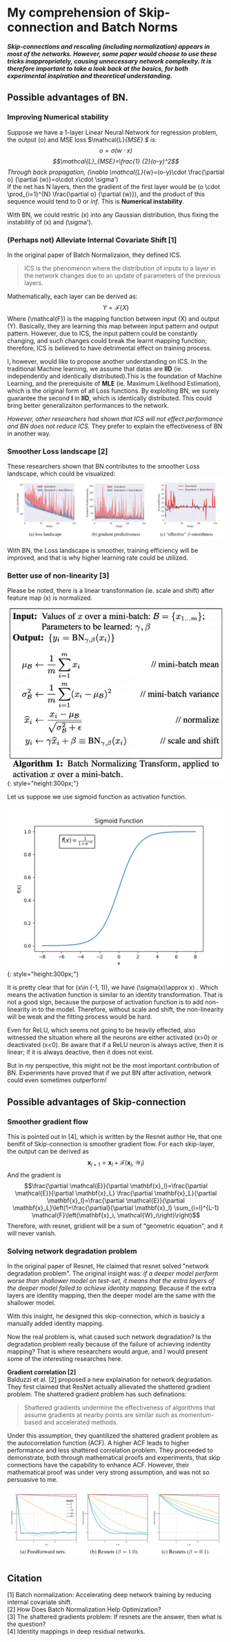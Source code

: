 # __My comprehension of Skip-connection and Batch Norms__
***Skip-connections and rescaling (including normalization) appears in most of the networks. However, some paper would choose to use these tricks inappropriately, causing unnecessary network complexity. It is therefore important to take a look back at the basics, for both experimental inspiration and theoretical understanding.***

## __Possible advantages of BN.__
### **Improving Numerical stability**

Suppose we have a 1-layer Linear Neural Network for regression problem, the output \(o\) and MSE loss $\mathcal{L}_{MSE} $ is:
$$o=\sigma(w \cdot x)$$ 
$$\mathcal{L}_{MSE}=\frac{1} {2}(o-y)^2$$
Through back propagation, (\nabla \mathcal{L}_{w}=(o-y)\cdot \frac{\partial o} {\partial (w)}=o\cdot x\cdot \sigma'\)  
If the net has N layers, then the gradient of the first layer would be \(o \cdot \prod_{i=1}^{N} \frac{\partial o} {\partial (w)}\), and the product of this sequence would tend to 0 or _inf_. This is __Numerical instability__.

With BN, we could restric \(x\) into any Gaussian distribution, thus fixing the instability of \(x\) and \(\sigma'\).

### **(Perhaps not) Alleviate Internal Covariate Shift** [1]
In the original paper of Batch Normalizaion, they defined ICS.


>ICS is the phenomenon where the distribution of inputs to a layer in the network changes due to an update of parameters of the previous layers.


Mathematically, each layer can be derived as:  $$Y = \mathcal{F}\{X\}$$
Where \(\mathcal{F}\) is the mapping function between input \(X\) and output \(Y\). Basically, they are learning this map between input pattern and output pattern. However, due to ICS, the input pattern could be constantly changing, and such changes could break the learnt mapping function; therefore, ICS is believed to have detrimental effect on training process.

I, however, would like to propose another understanding on ICS. In the traditional Machine learning, we assume that datas are __IID__ (ie. independently and identically distributed).This is the foundation of Machine Learning, and the prerequisite of __MLE__ (ie. Maximum Likelihood Estimation), which is the original form of all Loss functions. By exploiting BN, we surely guarantee the second __I__ in __IID__, which is identically distributed. This could bring better generalizaiton performances to the network.

_However, other researchers had shown that ICS will not effect performance and BN does not reduce ICS._ They prefer to explain the effectiveness of BN in another way.

### **Smoother Loss landscape** [2]
These researchers shown that BN contributes to the smoother Loss landscape, which could be visualized:
![](Landscape.png)

With BN, the Loss landscape is smoother, training efficiency will be improved, and that is why higher learning rate could be utilized. 

### **Better use of non-linearity** [3]

Please be noted, there is a linear transformation (ie. scale and shift) after feature map \(x\) is normalized.


![](BN.png){: style="height:300px;"}


Let us suppose we use sigmoid function as activation function.

![](sigmoid-function.png){: style="height:300px;"}

It is pretty clear that for \(x\in (-1, 1)\), we have \(\sigma(x)\approx x\) . Which means the activation function is similar to an identity transformation. That is not a good sign, because the purpose of activation function is to add non-linearity in to the model. Therefore, without scale and shift, the non-linearity will be weak and the fitting process would be hard.

Even for ReLU, which seems not going to be heavily effected, also witnessed the situation where all the neurons are either activated \(x>0\) or deactivated \(x<0\). Be aware that if a ReLU neuron is always active, then it is linear; if it is always deactive, then it does not exist.

But in my perspective, this might not be the most important contribution of BN. Experiments have proved that if we put BN after activation, network could even sometimes outperform!

## **Possible advantages of Skip-connection**

### **Smoother gradient flow**
This is pointed out in [4], which is written by the Resnet author He, that one benifit of Skip-connection is smoother gradient flow. For each skip-layer, the output can be derived as $$\mathbf{x}_{l+1}=\mathbf{x}_l+\mathcal{F}\left(\mathbf{x}_l, \mathcal{W}_l\right)$$ And the gradient is $$\frac{\partial \mathcal{E}}{\partial \mathbf{x}_l}=\frac{\partial \mathcal{E}}{\partial \mathbf{x}_L} \frac{\partial \mathbf{x}_L}{\partial \mathbf{x}_l}=\frac{\partial \mathcal{E}}{\partial \mathbf{x}_L}\left(1+\frac{\partial}{\partial \mathbf{x}_l} \sum_{i=l}^{L-1} \mathcal{F}\left(\mathbf{x}_i, \mathcal{W}_i\right)\right)$$
Therefore, with resnet, gridient will be a sum of "geometric equation", and it will never vanish.

### **Solving network degradation problem**
In the original paper of Resnet, He claimed that resnet solved "network degradation problem". The original insight was: _if a deeper model perform worse than shallower model on test-set, it means that the extra layers of the deeper model failed to achieve identity mapping._ Because if the extra layers are identity mapping, then the deeper model are the same with the shallower model.

With this insight, he designed this skip-connection, which is basicly a manually added identity mapping.

Now the real problem is, what caused such network degradation? Is the degradation problem really because of the failure of achieving indentity mapping? That is where researchers would argue, and I would present some of the interesting researches here.

**Gradient correlation [2]**  
Balduzzi et al. [2] proposed a new explaination for network degradation. They first claimed that ResNet actually allievated the shattered gradient problem. The shattered gradient problem has such definations:
> Shattered gradients undermine the effectiveness of algorithms that assume gradients at nearby points are similar such as momentum-based and accelerated methods.

Under this assumption, they quantilized the shattered gradient problem as the autocorrelation function (ACF). A higher ACF leads to higher performance and less shattered correlation problem. They proceeded to demonstrate, both through mathematical proofs and experiments, that skip connections have the capability to enhance ACF. However, their mathematical proof was under very strong assumption, and was not so persuasive to me.

![ACF](ACF.png "title")







## Citation
[1] Batch normalization: Accelerating deep network training by reducing internal covariate shift.  
[2] How Does Batch Normalization Help Optimization?  
[3] The shattered gradients problem: If resnets are the answer, then what is the question?  
[4] Identity mappings in deep residual networks.